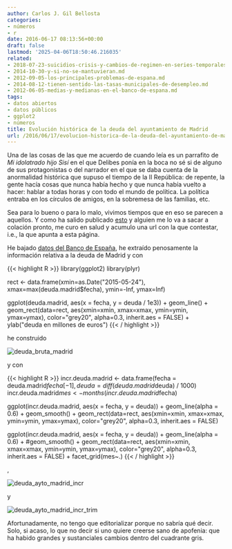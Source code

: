 ```yaml
---
author: Carlos J. Gil Bellosta
categories:
- números
- r
date: 2016-06-17 08:13:56+00:00
draft: false
lastmod: '2025-04-06T18:50:46.216035'
related:
- 2018-07-23-suicidios-crisis-y-cambios-de-regimen-en-series-temporales.md
- 2014-10-30-y-si-no-se-mantuvieran.md
- 2012-09-05-los-principales-problemas-de-espana.md
- 2014-08-12-tienen-sentido-las-tasas-municipales-de-desempleo.md
- 2012-06-05-medias-y-medianas-en-el-banco-de-espana.md
tags:
- datos abiertos
- datos públicos
- ggplot2
- números
title: Evolución histórica de la deuda del ayuntamiento de Madrid
url: /2016/06/17/evolucion-historica-de-la-deuda-del-ayuntamiento-de-madrid/
---
```


Una de las cosas de las que me acuerdo de cuando leía es un parrafito de _Mi idolatrado hijo Sisí_ en el que Delibes ponía en la boca no sé si de alguno de sus protagonistas o del narrador en el que se daba cuenta de la anormalidad histórica que supuso el tiempo de la II República: de repente, la gente hacía cosas que nunca había hecho y que nunca había vuelto a hacer: hablar a todas horas y con todo el mundo de política. La política entraba en los círculos de amigos, en la sobremesa de las familias, etc.

Sea para lo bueno o para lo malo, vivimos tiempos que en eso se parecen a aquellos. Y como ha salido publicado [esto](http://www.europapress.es/madrid/noticia-deuda-ayuntamiento-cae-197-situa-4729-millones-primer-trimestre-20160615114856.html) y alguien me lo va a sacar a colación pronto, me curo en salud y acumulo una url con la que contestar, i.e., la que apunta a esta página.

He bajado [datos del Banco de España](http://www.bde.es/webbde/es/estadis/infoest/htmls/cdp.html), he extraído penosamente la información relativa a la deuda de Madrid y con


{{< highlight R >}}
library(ggplot2)
library(plyr)

rect <- data.frame(xmin=as.Date("2015-05-24"),
                    xmax=max(deuda.madrid$fecha),
                    ymin=-Inf, ymax=Inf)

ggplot(deuda.madrid, aes(x = fecha, y = deuda / 1e3)) + geom_line() +
  geom_rect(data=rect,
            aes(xmin=xmin, xmax=xmax,
                ymin=ymin, ymax=ymax),
            color="grey20",
            alpha=0.3,
            inherit.aes = FALSE) +
  ylab("deuda en millones de euros")
{{< / highlight >}}


he construido

![deuda_bruta_madrid](/wp-uploads/2016/06/deuda_bruta_madrid.png#center)


y con


{{< highlight R >}}
incr.deuda.madrid <- data.frame(fecha = deuda.madrid$fecha[-1], deuda = diff(deuda.madrid$deuda) / 1000)
incr.deuda.madrid$mes <- months(incr.deuda.madrid$fecha)

ggplot(incr.deuda.madrid, aes(x = fecha, y = deuda)) + geom_line(alpha = 0.6) +
  geom_smooth() +
  geom_rect(data=rect, aes(xmin=xmin, xmax=xmax, ymin=ymin, ymax=ymax),
            color="grey20",
            alpha=0.3,
            inherit.aes = FALSE)

ggplot(incr.deuda.madrid, aes(x = fecha, y = deuda)) + geom_line(alpha = 0.6) +
  #geom_smooth() +
  geom_rect(data=rect, aes(xmin=xmin, xmax=xmax, ymin=ymin, ymax=ymax),
            color="grey20",
            alpha=0.3,
            inherit.aes = FALSE) +
  facet_grid(mes~.)
{{< / highlight >}}

,

![deuda_ayto_madrid_incr](/wp-uploads/2016/06/deuda_ayto_madrid_incr.png#center)

y

![deuda_ayto_madrid_incr_trim](/wp-uploads/2016/06/deuda_ayto_madrid_incr_trim.png#center)

Afortunadamente, no tengo que editorializar porque no sabría qué decir. Solo, si acaso, lo que no decir si uno quiere creerse sano de apofenia: que ha habido grandes y sustanciales cambios dentro del cuadrante gris.